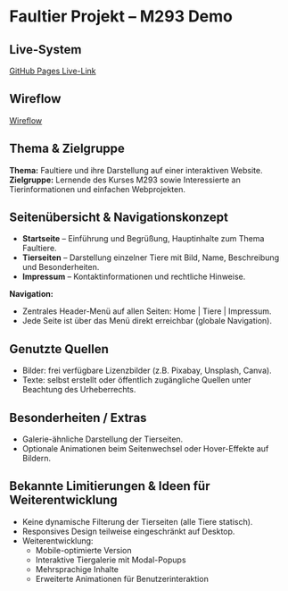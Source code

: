 # Faultier Projekt – M293 Demo

## Live-System

[GitHub Pages Live-Link](https://always-ride.github.io/Faultier/)

## Wireflow

[Wireflow](./doc/wireflow.pdf)

## Thema & Zielgruppe

**Thema:** Faultiere und ihre Darstellung auf einer interaktiven Website.  
**Zielgruppe:** Lernende des Kurses M293 sowie Interessierte an Tierinformationen und einfachen Webprojekten.

## Seitenübersicht & Navigationskonzept

- **Startseite** – Einführung und Begrüßung, Hauptinhalte zum Thema Faultiere.  
- **Tierseiten** – Darstellung einzelner Tiere mit Bild, Name, Beschreibung und Besonderheiten.  
- **Impressum** – Kontaktinformationen und rechtliche Hinweise.  

**Navigation:**  

- Zentrales Header-Menü auf allen Seiten: Home | Tiere | Impressum.  
- Jede Seite ist über das Menü direkt erreichbar (globale Navigation).  

## Genutzte Quellen

- Bilder: frei verfügbare Lizenzbilder (z.B. Pixabay, Unsplash, Canva).  
- Texte: selbst erstellt oder öffentlich zugängliche Quellen unter Beachtung des Urheberrechts.  

## Besonderheiten / Extras

- Galerie-ähnliche Darstellung der Tierseiten.  
- Optionale Animationen beim Seitenwechsel oder Hover-Effekte auf Bildern.  

## Bekannte Limitierungen & Ideen für Weiterentwicklung

- Keine dynamische Filterung der Tierseiten (alle Tiere statisch).  
- Responsives Design teilweise eingeschränkt auf Desktop.  
- Weiterentwicklung:  
  - Mobile-optimierte Version  
  - Interaktive Tiergalerie mit Modal-Popups  
  - Mehrsprachige Inhalte  
  - Erweiterte Animationen für Benutzerinteraktion
